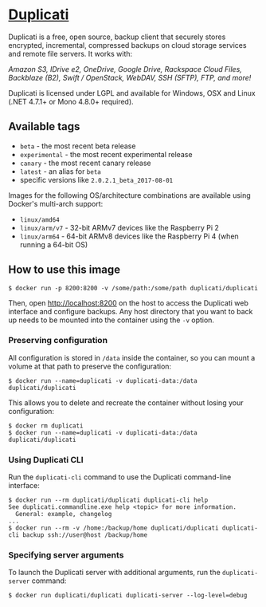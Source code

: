 # [Duplicati](https://www.duplicati.com)
Duplicati is a free, open source, backup client that securely stores encrypted, incremental, compressed backups on cloud storage services and remote file servers. It works with:

*Amazon S3, IDrive e2, OneDrive, Google Drive, Rackspace Cloud Files, Backblaze (B2), Swift / OpenStack, WebDAV, SSH (SFTP), FTP, and more!*

Duplicati is licensed under LGPL and available for Windows, OSX and Linux (.NET 4.7.1+ or Mono 4.8.0+ required).

## Available tags

  * `beta` - the most recent beta release
  * `experimental` - the most recent experimental release
  * `canary` - the most recent canary release
  * `latest` - an alias for `beta`
  * specific versions like `2.0.2.1_beta_2017-08-01`

Images for the following OS/architecture combinations are available using Docker's multi-arch support:

  * `linux/amd64`
  * `linux/arm/v7` - 32-bit ARMv7 devices like the Raspberry Pi 2
  * `linux/arm64` - 64-bit ARMv8 devices like the Raspberry Pi 4 (when running a 64-bit OS)

## How to use this image

```console
$ docker run -p 8200:8200 -v /some/path:/some/path duplicati/duplicati
```

Then, open [http://localhost:8200](http://localhost:8200) on the host to access the Duplicati web interface and configure backups. Any host directory that you want to back up needs to be mounted into the container using the `-v` option.

### Preserving configuration

All configuration is stored in `/data` inside the container, so you can mount a volume at that path to preserve the configuration:

```console
$ docker run --name=duplicati -v duplicati-data:/data duplicati/duplicati
```

This allows you to delete and recreate the container without losing your configuration:

```console
$ docker rm duplicati
$ docker run --name=duplicati -v duplicati-data:/data duplicati/duplicati
```

### Using Duplicati CLI

Run the `duplicati-cli` command to use the Duplicati command-line interface:

```console
$ docker run --rm duplicati/duplicati duplicati-cli help
See duplicati.commandline.exe help <topic> for more information.
  General: example, changelog
...
$ docker run --rm -v /home:/backup/home duplicati/duplicati duplicati-cli backup ssh://user@host /backup/home
```

### Specifying server arguments

To launch the Duplicati server with additional arguments, run the `duplicati-server` command:

```console
$ docker run duplicati/duplicati duplicati-server --log-level=debug
```
